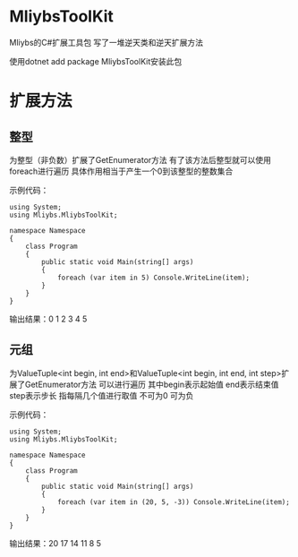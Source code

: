 # MliybsToolKit
Mliybs的C#扩展工具包 写了一堆逆天类和逆天扩展方法

使用dotnet add package MliybsToolKit安装此包

# 扩展方法
## 整型
为整型（非负数）扩展了GetEnumerator方法 有了该方法后整型就可以使用foreach进行遍历 具体作用相当于产生一个0到该整型的整数集合

示例代码：
```CSharp
using System;
using Mliybs.MliybsToolKit;

namespace Namespace
{
    class Program
    {
        public static void Main(string[] args)
        {
            foreach (var item in 5) Console.WriteLine(item);
        }
    }
}
```

输出结果：0 1 2 3 4 5

## 元组
为ValueTuple&lt;int begin, int end&gt;和ValueTuple&lt;int begin, int end, int step&gt;扩展了GetEnumerator方法 可以进行遍历 其中begin表示起始值 end表示结束值 step表示步长 指每隔几个值进行取值 不可为0 可为负

示例代码：
```CSharp
using System;
using Mliybs.MliybsToolKit;

namespace Namespace
{
    class Program
    {
        public static void Main(string[] args)
        {
            foreach (var item in (20, 5, -3)) Console.WriteLine(item);
        }
    }
}
```

输出结果：20 17 14 11 8 5